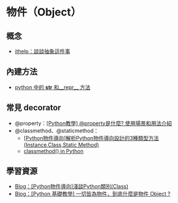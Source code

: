 # 物件（Object）
## 概念
* [ithelp：談談抽象這件事](https://ithelp.ithome.com.tw/articles/10223079)

## 內建方法
* [python 中的 __str__ 和__repr__ 方法](https://blog.csdn.net/z_feng12489/article/details/89708907)

## 常見 decorator
* @property：[[Python教學] @property是什麼? 使用場景和用法介紹](https://www.maxlist.xyz/2019/12/25/python-property/)
* @classmethod、@staticmethod：
  * [[Python物件導向]解析Python物件導向設計的3種類型方法(Instance,Class,Static Method)](https://www.learncodewithmike.com/2020/01/python-method.html)
  * [classmethod() in Python](https://www.geeksforgeeks.org/classmethod-in-python/)

## 學習資源
* [Blog：[Python物件導向]淺談Python類別(Class)](https://www.learncodewithmike.com/2020/01/python-class.html)
* [Blog：[Python 基礎教學] 一切皆為物件，到底什麼是物件 Object ?](https://www.maxlist.xyz/2021/01/11/python-object/)
